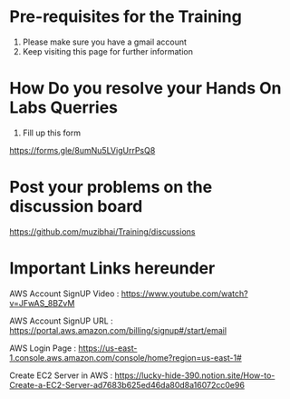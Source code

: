# Pre-requisites for the Training

1. Please make sure you have a gmail account
2. Keep visiting this page for further information


# How Do you resolve your Hands On Labs Querries 

1. Fill up this form

https://forms.gle/8umNu5LVigUrrPsQ8

# Post your problems on the discussion board 

https://github.com/muzibhai/Training/discussions



# Important Links hereunder

AWS Account SignUP Video : https://www.youtube.com/watch?v=JFwAS_8BZvM

AWS Account SignUP URL : https://portal.aws.amazon.com/billing/signup#/start/email

AWS Login Page : https://us-east-1.console.aws.amazon.com/console/home?region=us-east-1#

Create EC2 Server in AWS : https://lucky-hide-390.notion.site/How-to-Create-a-EC2-Server-ad7683b625ed46da80d8a16072cc0e96



